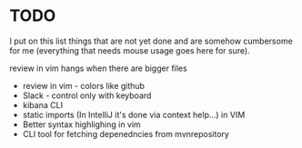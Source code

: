 # TODO

I put on this list things that are not yet done and are somehow cumbersome for me (everything that needs mouse usage goes here for sure).

review in vim hangs when there are bigger files
- review in vim - colors like github
- Slack - control only with keyboard
- kibana CLI
- static imports (In IntelliJ it's done via context help...) in VIM
- Better syntax highlighing in vim
- CLI tool for fetching depenedncies from mvnrepository 
